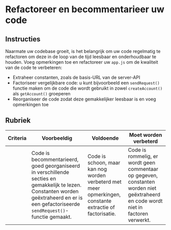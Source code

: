 # Refactoreer en becommentarieer uw code

## Instructies

Naarmate uw codebase groeit, is het belangrijk om uw code regelmatig te refactoren om deze in de loop van de tijd leesbaar en onderhoudbaar te houden. Voeg opmerkingen toe en refactoreer uw `app.js` om de kwaliteit van de code te verbeteren:

- Extraheer constanten, zoals de basis-URL van de server-API
- Factoriseer vergelijkbare code: u kunt bijvoorbeeld een `sendRequest()` functie maken om de code die wordt gebruikt in zowel `createAccount()` als `getAccount()` groeperen
- Reorganiseer de code zodat deze gemakkelijker leesbaar is en voeg opmerkingen toe

## Rubriek

| Criteria | Voorbeeldig                                                                                                                                                                                 | Voldoende                                                                                                | Moet worden verbeterd                                                                                                               |
| -------- | ------------------------------------------------------------------------------------------------------------------------------------------------------------------------------------------- | -------------------------------------------------------------------------------------------------------- | ----------------------------------------------------------------------------------------------------------------------------------- |
|          | Code is becommentarieerd, goed georganiseerd in verschillende secties en gemakkelijk te lezen. Constanten worden geëxtraheerd en er is een gefactoriseerde `sendRequest()`-functie gemaakt. | Code is schoon, maar kan nog worden verbeterd met meer opmerkingen, constante extractie of factorisatie. | Code is rommelig, er wordt geen commentaar op gegeven, constanten worden niet geëxtraheerd en code wordt niet in factoren verwerkt. |
